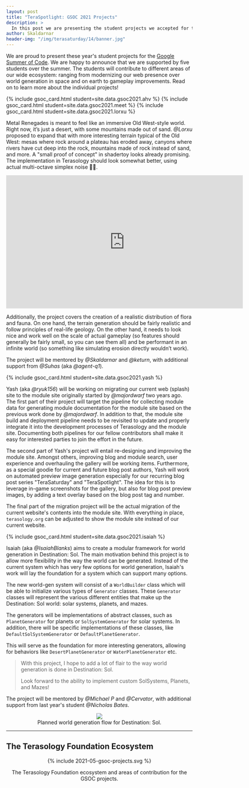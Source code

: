 ```yaml
---
layout: post
title: "TeraSpotlight: GSOC 2021 Projects"
description: >
  In this post we are presenting the student projects we accepted for this year's edition of Google Summer of Code (GSOC).
author: Skaldarnar
header-img: "/img/terasaturday/14/banner.jpg"
---
```


We are proud to present these year's student projects for the [Google Summer of Code].
We are happy to announce that we are supported by five students over the summer.
The students will contribute to different areas of our wide ecosystem: ranging from modernizing our web presence over world generation in space and on earth to gameplay improvements.
Read on to learn more about the individual projects!

<div class="col s12 m12" markdown="1">
  {% include gsoc_card.html student=site.data.gsoc2021.ahv %}
  {% include gsoc_card.html student=site.data.gsoc2021.meet %}
  {% include gsoc_card.html student=site.data.gsoc2021.lorxu %}

  Metal Renegades is meant to feel like an immersive Old West-style world. 
  Right now, it’s just a desert, with some mountains made out of sand. 
  _@Lorxu_ proposed to expand that with more interesting terrain typical of the Old West: 
  mesas where rock around a plateau has eroded away, canyons where rivers have cut deep into the rock, mountains made of rock instead of sand, and more.
  A "small proof of concept" in shadertoy looks already promising.
  The implementation in Terasology should look somewhat better, using actual multi-octave simplex noise 👨‍🏫.

  <div align="center">
    <iframe width="640" height="360" frameborder="0" src="https://www.shadertoy.com/embed/fdfGDN?gui=true&t=10&paused=true&muted=false" allowfullscreen></iframe>
  </div>

  Additionally, the project covers the creation of a realistic distribution of flora and fauna.
  On one hand, the terrain generation should be fairly realistic and follow principles of real-life geology.
  On the other hand, it needs to look nice and work well on the scale of actual gameplay (so features should generally be fairly small, so you can see them all) and be performant in an infinite world (so something like simulating erosion directly wouldn’t work). 

  The project will be mentored by _@Skaldarnar_ and _@keturn_, with additional support from _@Suhas_ (aka _@agent-q1_).

  {% include gsoc_card.html student=site.data.gsoc2021.yash %}

  Yash (aka _@ryuk156_) will be working on migrating our current web (splash) site to the module site originally started by _@majordwarf_ two years ago.
  The first part of their project will target the pipeline for collecting module data for generating module documentation for the module site based on the previous work done by _@majordwarf_.
  In addition to that, the module site build and deployment pipeline needs to be revisited to update and properly integrate it into the development processes of Terasology and the module site.
  Documenting both pipelines for our fellow contributors shall make it easy for interested parties to join the effort in the future.

  The second part of Yash's project will entail re-designing and improving the module site.
  Amongst others, improving blog and module search, user experience and overhauling the gallery will be working items.
  Furthermore, as a special goodie for current and future blog post authors, Yash will work on automated preview image generation especially for our recurring blog post series "TeraSaturday" and "TeraSpotlight".
  The idea for this is to leverage in-game screenshots for the gallery, but also for blog post preview images, by adding a text overlay based on the blog post tag and number.

  The final part of the migration project will be the actual migration of the current website's contents into the module site.
  With everything in place, `terasology.org` can be adjusted to show the module site instead of our current website.

  {% include gsoc_card.html student=site.data.gsoc2021.isaiah %}

  Isaiah (aka _@IsaiahBlanks_) aims to create a modular framework for world generation in Destination: Sol. 
  The main motivation behind this project is to allow more flexibility in the way the world can be generated.
  Instead of the current system which has very few options for world generation, Isaiah's work will lay the foundation for a system which can support many options.

  The new world-gen system will consist of a `WorldBuilder` class which will be able to initialize various types of `Generator` classes. 
  These `Generator` classes will represent the various different entities that make up the Destination: Sol world: solar systems, planets, and mazes.

  The generators will be implementations of abstract classes, such as `PlanetGenerator` for planets or `SolSystemGenerator` for solar systems.
  In addition, there will be specific implementations of these classes, like `DefaultSolSystemGenerator` or `DefaultPlanetGenerator`. 

  This will serve as the foundation for more interesting generators, allowing for behaviors like `DesertPlanetGenerator` or `WaterPlanetGenerator` etc. 

  > With this project, I hope to add a lot of flair to the way world generation is done in Destination: Sol.
  >
  > Look forward to the ability to implement custom SolSystems, Planets, and Mazes!

  The project will be mentored by _@Michael P_  and _@Cervator_, with additional support from last year's student _@Nicholas Bates_.

  <div align="center">
    <img src="{{ site.baseurl }}/img/2021-05-31-teraspotlight/dest-sol-worldgen.png" />
    <figcaption>Planned world generation flow for Destination: Sol.</figcaption>
  </div>
</div>

---

## The Terasology Foundation Ecosystem

<div align="center">

  {% include 2021-05-gsoc-projects.svg %}

  <figcaption>The Terasology Foundation ecosystem and areas of contribution for the GSOC projects.</figcaption>
</div>

<!-- References -->
[Google Summer of Code]: https://summerofcode.withgoogle.com/